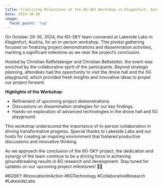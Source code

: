 ```yaml
---
title: Finalizing Milestones at the 6G-SKY Workshop in Klagenfurt, Austria
date: 2024-10-30
image:
  focal_point: 'top'
---
```


On October 29-30, 2024, the 6G-SKY team convened at Lakeside Labs in Klagenfurt, Austria, for an in-person workshop. This pivotal gathering focused on finalizing project demonstrations and dissemination activities, marking a significant milestone as we near the project’s conclusion.

<!--more-->

Hosted by Christian Raffelsberger and Christian Bettstetter, the event was enriched by the collaborative spirit of the participants. Beyond strategic planning, attendees had the opportunity to visit the drone hall and the 5G playground, which provided fresh insights and innovative ideas to propel our project forward.

**Highlights of the Workshop:**
- Refinement of upcoming project demonstrations.
- Discussions on dissemination strategies for our key findings.
- Hands-on exploration of advanced technologies in the drone hall and 5G playground.

This workshop underscored the importance of in-person collaboration in driving transformative progress. Special thanks to Lakeside Labs and our hosts for creating an inspiring environment that fostered productive discussions and innovative thinking.

As we approach the conclusion of the 6G-SKY project, the dedication and synergy of the team continue to be a driving force in achieving groundbreaking results in 6G research and development. Stay tuned for updates on our upcoming project milestones! 🚀🌐

#6GSKY #InnovationInAction #6GTechnology #CollaborativeResearch #LakesideLabs
